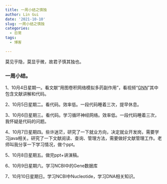 ```yaml
---
title: 一周小结之慎独
author: Lin Gui
date: '2021-10-10'
slug: 一周小结之慎独
categories:
  - 日常
tags:
  - 博客

---
```


莫见乎隐，莫显乎微，故君子慎其独也。

### 一周小结。

1、10月4日星期一。看文献“用图卷积网络模拟多药副作用”，看视频“[GNN](https://www.bilibili.com/video/BV1K5411H7EQ?p=9&spm_id_from=pageDriver)”其中包含文献讲解和代码。

2、10月5日星期二。看代码。效率低。一段代码睡着三次，提早休息。

3、10月6日星期三。看代码。学习循环神经网络。效率低。一段代码睡着三次，我怀疑是代码的问题。

4、10月7日星期四。些许迷茫，研究了一下就业方向，决定就业开发岗，需要学习java相关。研究了一下文献阅读、查询、管理方法，需要做好文献管理工作。老师叫我分享一下学习情况，做个ppt。

5、10月8日星期五。做完ppt+讲演稿。

6、10月9日星期六。学习NCBI中的Gene数据库

7、10月10日星期日。学习NCBI中Nucleotide，学习DNA相关知识。

